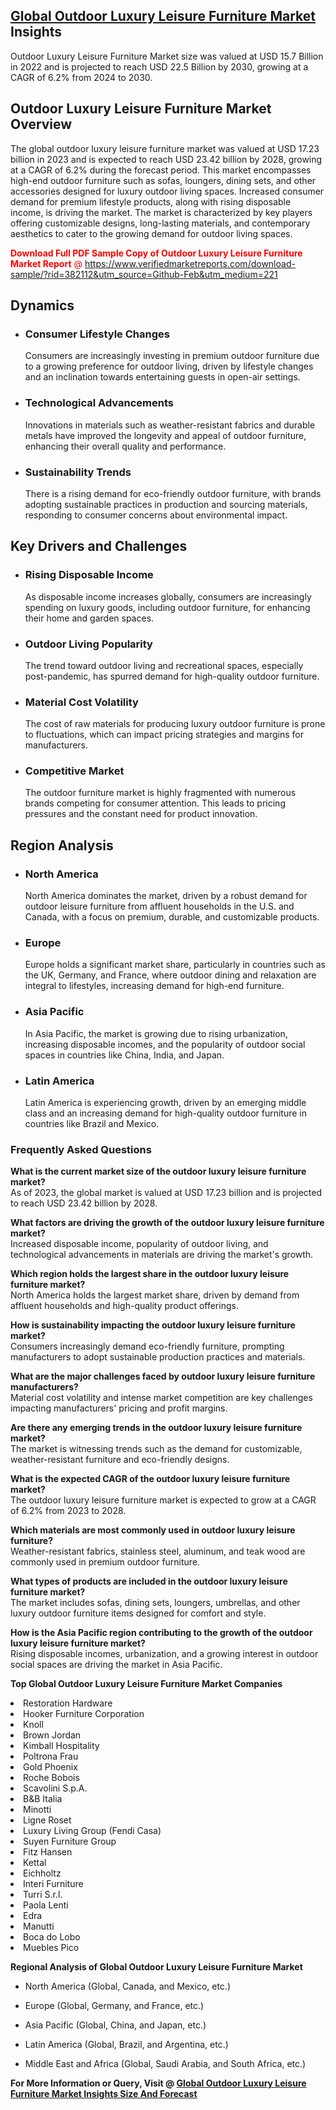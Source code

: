 <h2><a href="https://www.verifiedmarketreports.com/download-sample/?rid=382112&amp;utm_source=Github&amp;utm_medium=221" target="_blank">Global Outdoor Luxury Leisure Furniture Market</a> Insights</h2><p>Outdoor Luxury Leisure Furniture Market size was valued at USD 15.7 Billion in 2022 and is projected to reach USD 22.5 Billion by 2030, growing at a CAGR of 6.2% from 2024 to 2030.</p><p> <h2>Outdoor Luxury Leisure Furniture Market Overview</h2> <p>The global outdoor luxury leisure furniture market was valued at USD 17.23 billion in 2023 and is expected to reach USD 23.42 billion by 2028, growing at a CAGR of 6.2% during the forecast period. This market encompasses high-end outdoor furniture such as sofas, loungers, dining sets, and other accessories designed for luxury outdoor living spaces. Increased consumer demand for premium lifestyle products, along with rising disposable income, is driving the market. The market is characterized by key players offering customizable designs, long-lasting materials, and contemporary aesthetics to cater to the growing demand for outdoor living spaces.</p> <p><p><span class=""><span style="color: #ff0000;"><strong>Download Full PDF Sample Copy of Outdoor Luxury Leisure Furniture Market Report</strong> @ </span><a href="https://www.verifiedmarketreports.com/download-sample/?rid=382112&amp;utm_source=Github-Feb&amp;utm_medium=221" target="_blank">https://www.verifiedmarketreports.com/download-sample/?rid=382112&amp;utm_source=Github-Feb&amp;utm_medium=221</a></span></p></p> <h2>Dynamics</h2> <ul> <li><h3>Consumer Lifestyle Changes</h3>Consumers are increasingly investing in premium outdoor furniture due to a growing preference for outdoor living, driven by lifestyle changes and an inclination towards entertaining guests in open-air settings.</li> <li><h3>Technological Advancements</h3>Innovations in materials such as weather-resistant fabrics and durable metals have improved the longevity and appeal of outdoor furniture, enhancing their overall quality and performance.</li> <li><h3>Sustainability Trends</h3>There is a rising demand for eco-friendly outdoor furniture, with brands adopting sustainable practices in production and sourcing materials, responding to consumer concerns about environmental impact.</li> </ul> <h2>Key Drivers and Challenges</h2> <ul> <li><h3>Rising Disposable Income</h3>As disposable income increases globally, consumers are increasingly spending on luxury goods, including outdoor furniture, for enhancing their home and garden spaces.</li> <li><h3>Outdoor Living Popularity</h3>The trend toward outdoor living and recreational spaces, especially post-pandemic, has spurred demand for high-quality outdoor furniture.</li> <li><h3>Material Cost Volatility</h3>The cost of raw materials for producing luxury outdoor furniture is prone to fluctuations, which can impact pricing strategies and margins for manufacturers.</li> <li><h3>Competitive Market</h3>The outdoor furniture market is highly fragmented with numerous brands competing for consumer attention. This leads to pricing pressures and the constant need for product innovation.</li> </ul> <h2>Region Analysis</h2> <ul> <li><h3>North America</h3>North America dominates the market, driven by a robust demand for outdoor leisure furniture from affluent households in the U.S. and Canada, with a focus on premium, durable, and customizable products.</li> <li><h3>Europe</h3>Europe holds a significant market share, particularly in countries such as the UK, Germany, and France, where outdoor dining and relaxation are integral to lifestyles, increasing demand for high-end furniture.</li> <li><h3>Asia Pacific</h3>In Asia Pacific, the market is growing due to rising urbanization, increasing disposable incomes, and the popularity of outdoor social spaces in countries like China, India, and Japan.</li> <li><h3>Latin America</h3>Latin America is experiencing growth, driven by an emerging middle class and an increasing demand for high-quality outdoor furniture in countries like Brazil and Mexico.</li> </ul> <h3>Frequently Asked Questions</h3> <p><b>What is the current market size of the outdoor luxury leisure furniture market?</b><br>As of 2023, the global market is valued at USD 17.23 billion and is projected to reach USD 23.42 billion by 2028.</p> <p><b>What factors are driving the growth of the outdoor luxury leisure furniture market?</b><br>Increased disposable income, popularity of outdoor living, and technological advancements in materials are driving the market's growth.</p> <p><b>Which region holds the largest share in the outdoor luxury leisure furniture market?</b><br>North America holds the largest market share, driven by demand from affluent households and high-quality product offerings.</p> <p><b>How is sustainability impacting the outdoor luxury leisure furniture market?</b><br>Consumers increasingly demand eco-friendly furniture, prompting manufacturers to adopt sustainable production practices and materials.</p> <p><b>What are the major challenges faced by outdoor luxury leisure furniture manufacturers?</b><br>Material cost volatility and intense market competition are key challenges impacting manufacturers' pricing and profit margins.</p> <p><b>Are there any emerging trends in the outdoor luxury leisure furniture market?</b><br>The market is witnessing trends such as the demand for customizable, weather-resistant furniture and eco-friendly designs.</p> <p><b>What is the expected CAGR of the outdoor luxury leisure furniture market?</b><br>The outdoor luxury leisure furniture market is expected to grow at a CAGR of 6.2% from 2023 to 2028.</p> <p><b>Which materials are most commonly used in outdoor luxury leisure furniture?</b><br>Weather-resistant fabrics, stainless steel, aluminum, and teak wood are commonly used in premium outdoor furniture.</p> <p><b>What types of products are included in the outdoor luxury leisure furniture market?</b><br>The market includes sofas, dining sets, loungers, umbrellas, and other luxury outdoor furniture items designed for comfort and style.</p> <p><b>How is the Asia Pacific region contributing to the growth of the outdoor luxury leisure furniture market?</b><br>Rising disposable incomes, urbanization, and a growing interest in outdoor social spaces are driving the market in Asia Pacific.</p> </p><p><strong>Top Global Outdoor Luxury Leisure Furniture Market Companies</strong></p><div data-test-id=""><p><li>Restoration Hardware</li><li> Hooker Furniture Corporation</li><li> Knoll</li><li> Brown Jordan</li><li> Kimball Hospitality</li><li> Poltrona Frau</li><li> Gold Phoenix</li><li> Roche Bobois</li><li> Scavolini S.p.A.</li><li> B&B Italia</li><li> Minotti</li><li> Ligne Roset</li><li> Luxury Living Group (Fendi Casa)</li><li> Suyen Furniture Group</li><li> Fitz Hansen</li><li> Kettal</li><li> Eichholtz</li><li> Interi Furniture</li><li> Turri S.r.l.</li><li> Paola Lenti</li><li> Edra</li><li> Manutti</li><li> Boca do Lobo</li><li> Muebles Pico</li></p><div><strong>Regional Analysis of&nbsp;Global Outdoor Luxury Leisure Furniture Market</strong></div><ul><li dir="ltr"><p dir="ltr">North America&nbsp;(Global, Canada, and Mexico, etc.)</p></li><li dir="ltr"><p dir="ltr">Europe (Global, Germany, and France, etc.)</p></li><li dir="ltr"><p dir="ltr">Asia Pacific&nbsp;(Global, China, and Japan, etc.)</p></li><li dir="ltr"><p dir="ltr">Latin America&nbsp;(Global, Brazil, and Argentina, etc.)</p></li><li dir="ltr">Middle East and Africa&nbsp;(Global, Saudi Arabia, and South Africa, etc.)</li></ul><p><strong>For More Information or Query, Visit @&nbsp;</strong><strong><a href="https://www.verifiedmarketreports.com/product/outdoor-luxury-leisure-furniture-market/?utm_source=Github&amp;utm_medium=221" target="_blank">Global Outdoor Luxury Leisure Furniture Market Insights Size And Forecast</a></strong></p></div>
